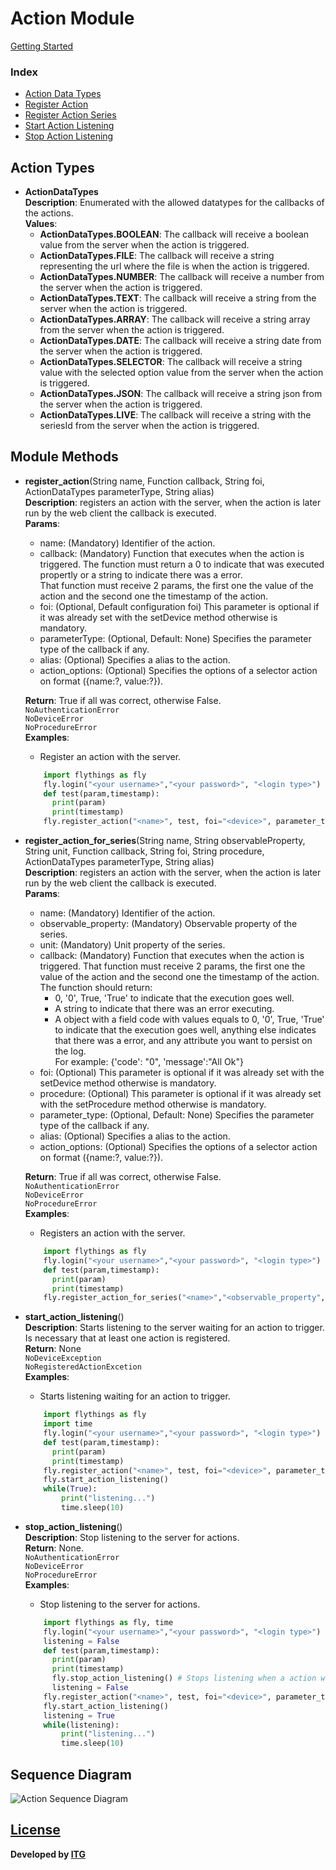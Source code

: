 # Action Module

[Getting Started](https://github.com/flythings/python)

### Index

* [Action Data Types](#action_types)
* [Register Action](#register_action)
* [Register Action Series](#register_action_series)
* [Start Action Listening](#start_action_listening)
* [Stop Action Listening](#stop_action_listening)

## Action Types

- <a name="action_types"></a>**ActionDataTypes**  
  **Description**: Enumerated with the allowed datatypes for the callbacks of the actions.  
  **Values**:
    - **ActionDataTypes.BOOLEAN**: The callback will receive a boolean value from the server when the action is
      triggered.
    - **ActionDataTypes.FILE**: The callback will receive a string representing the url where the file is when the
      action is triggered.
    - **ActionDataTypes.NUMBER**: The callback will receive a number from the server when the action is triggered.
    - **ActionDataTypes.TEXT**: The callback will receive a string from the server when the action is triggered.
    - **ActionDataTypes.ARRAY**: The callback will receive a string array from the server when the action is triggered.
    - **ActionDataTypes.DATE**: The callback will receive a string date from the server when the action is triggered.
    - **ActionDataTypes.SELECTOR**: The callback will receive a string value with the selected option value from the
      server when the action is triggered.
    - **ActionDataTypes.JSON**: The callback will receive a string json from the server when the action is triggered.
    - **ActionDataTypes.LIVE**: The callback will receive a string with the seriesId from the server when the action is
      triggered.

## Module Methods

- <a name="register_action"></a>**register_action**(String name, Function callback, String foi, ActionDataTypes
  parameterType, String alias)  
  **Description**: registers an action with the server, when the action is later run by the web client the callback is
  executed.  
  **Params**:
    - name: (Mandatory) Identifier of the action.
    - callback: (Mandatory) Function that executes when the action is triggered. The function must return a 0 to
      indicate that was executed propertly or a string to indicate there was a error.   
      That function must receive 2 params, the first one the value of the action and the second one the timestamp of the
      action.
    - foi:  (Optional, Default configuration foi) This parameter is optional if it was already set with the setDevice
      method otherwise is mandatory.
    - parameterType: (Optional, Default: None) Specifies the parameter type of the callback if any.
    - alias: (Optional) Specifies a alias to the action.
    - action_options: (Optional) Specifies the options of a selector action on format ({name:?, value:?}).

  **Return**: True if all was correct, otherwise False.    
  ```NoAuthenticationError```  
  ```NoDeviceError```  
  ```NoProcedureError```  
  **Examples**:
    * Register an action with the server.
    ```PYTHON
        import flythings as fly
        fly.login("<your username>","<your password>", "<login type>")
        def test(param,timestamp):
          print(param)
          print(timestamp)
        fly.register_action("<name>", test, foi="<device>", parameter_type=fly.ActionDataTypes.TEXT)
    ```

- <a name="register_action_series"></a>**register_action_for_series**(String name, String observableProperty, String
  unit, Function callback, String foi, String procedure, ActionDataTypes parameterType, String alias)  
  **Description**: registers an action with the server, when the action is later run by the web client the callback is
  executed.  
  **Params**:
    - name: (Mandatory) Identifier of the action.
    - observable_property: (Mandatory) Observable property of the series.
    - unit: (Mandatory) Unit property of the series.
    - callback: (Mandatory) Function that executes when the action is triggered. That function must receive 2 params,
      the first one the value of the action and the second one the timestamp of the action. The function should return:
        - 0, '0', True, 'True' to indicate that the execution goes well.
        - A string to indicate that there was an error executing.
        - A object with a field code with values equals to 0, '0', True, 'True' to indicate that the execution goes
          well, anything else indicates that there was a error, and any attribute you want to persist on the log.  
          For example: {'code': "0", 'message':"All Ok"}
    - foi: (Optional) This parameter is optional if it was already set with the setDevice method otherwise is mandatory.
    - procedure: (Optional) This parameter is optional if it was already set with the setProcedure method otherwise is
      mandatory.
    - parameter_type: (Optional, Default: None) Specifies the parameter type of the callback if any.
    - alias: (Optional) Specifies a alias to the action.
    - action_options: (Optional) Specifies the options of a selector action on format ({name:?, value:?}).

  **Return**: True if all was correct, otherwise False.    
  ```NoAuthenticationError```    
  ```NoDeviceError```  
  ```NoProcedureError```  
  **Examples**:
    * Registers an action with the server.
    ```PYTHON
        import flythings as fly
        fly.login("<your username>","<your password>", "<login type>")
        def test(param,timestamp):
          print(param)
          print(timestamp)
        fly.register_action_for_series("<name>","<observable_property", "<unit>", test, foi="<device>", procedure="<procedure>", parameter_type=fly.ActionDataTypes.TEXT, alias="test_alias")
    ```

- <a name="start_action_listening"></a>**start_action_listening**()  
  **Description**: Starts listening to the server waiting for an action to trigger. Is necessary that at least one
  action is registered.  
  **Return**: None  
  ```NoDeviceException```  
  ```NoRegisteredActionExcetion```  
  **Examples**:
    * Starts listening waiting for an action to trigger.
    ```PYTHON
        import flythings as fly
        import time
        fly.login("<your username>","<your password>", "<login type>")
        def test(param,timestamp):
          print(param)
          print(timestamp)
        fly.register_action("<name>", test, foi="<device>", parameter_type=fly.ActionDataTypes.TEXT)
        fly.start_action_listening()
        while(True):
            print("listening...")
            time.sleep(10)
    ```

- <a name="stop_action_listening"></a>**stop_action_listening**()  
  **Description**: Stop listening to the server for actions.  
  **Return**: None.  
  ```NoAuthenticationError```    
  ```NoDeviceError```    
  ```NoProcedureError```   
  **Examples**:
    * Stop listening to the server for actions.
    ```PYTHON
        import flythings as fly, time
        fly.login("<your username>","<your password>", "<login type>")
        listening = False
        def test(param,timestamp):
          print(param)
          print(timestamp)
          fly.stop_action_listening() # Stops listening when a action was triggered
          listening = False
        fly.register_action("<name>", test, foi="<device>", parameter_type=fly.ActionDataTypes.TEXT)
        fly.start_action_listening()
        listening = True
        while(listening):
            print("listening...")
            time.sleep(10)
    ```  

## Sequence Diagram

![Action Sequence Diagram](actionSequenceDiagram.png)

## [License](LICENSE)

**Developed by [ITG](http://www.itg.es)**
